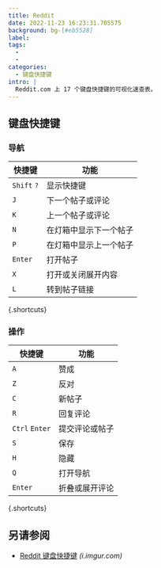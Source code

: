 ```yaml
---
title: Reddit
date: 2022-11-23 16:23:31.705575
background: bg-[#eb5528]
label:
tags:
  -
  -
categories:
  - 键盘快捷键
intro: |
  Reddit.com 上 17 个键盘快捷键的可视化速查表。
---
```


## 键盘快捷键

### 导航

| 快捷键      | 功能                      |
| ----------- | ------------------------- |
| `Shift` `?` | 显示快捷键                |
| `J`         | 下一个帖子或评论          |
| `K`         | 上一个帖子或评论          |
| `N`         | 在灯箱中显示下一个帖子    |
| `P`         | 在灯箱中显示上一个帖子    |
| `Enter`     | 打开帖子                  |
| `X`         | 打开或关闭展开内容        |
| `L`         | 转到帖子链接              |

{.shortcuts}

### 操作

| 快捷键         | 功能                     |
| -------------- | -------------------------- |
| `A`            | 赞成                       |
| `Z`            | 反对                       |
| `C`            | 新帖子                     |
| `R`            | 回复评论                   |
| `Ctrl` `Enter` | 提交评论或帖子             |
| `S`            | 保存                       |
| `H`            | 隐藏                       |
| `Q`            | 打开导航                   |
| `Enter`        | 折叠或展开评论             |

{.shortcuts}

## 另请参阅

- [Reddit 键盘快捷键](https://i.imgur.com/7644kEy.png) _(i.imgur.com)_

